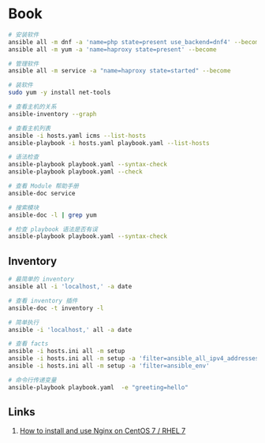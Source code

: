 # Book

```sh
# 安装软件
ansible all -m dnf -a 'name=php state=present use_backend=dnf4' --become
ansible all -m yum -a 'name=haproxy state=present' --become

# 管理软件
ansible all -m service -a "name=haproxy state=started" --become

# 装软件
sudo yum -y install net-tools

# 查看主机的关系
ansible-inventory --graph

# 查看主机列表
ansible -i hosts.yaml icms --list-hosts
ansible-playbook -i hosts.yaml playbook.yaml --list-hosts

# 语法检查
ansible-playbook playbook.yaml --syntax-check
ansible-playbook playbook.yaml --check

# 查看 Module 帮助手册
ansible-doc service

# 搜索模块
ansible-doc -l | grep yum

# 检查 playbook 语法是否有误
ansible-playbook playbook.yaml --syntax-check
```

## Inventory

```sh
# 最简单的 inventory
ansible all -i 'localhost,' -a date

# 查看 inventory 插件
ansible-doc -t inventory -l

# 简单执行
ansible -i 'localhost,' all -a date

# 查看 facts
ansible -i hosts.ini all -m setup
ansible -i hosts.ini all -m setup -a 'filter=ansible_all_ipv4_addresses'
ansible -i hosts.ini all -m setup -a 'filter=ansible_env'

# 命令行传递变量
ansible-playbook playbook.yaml  -e "greeting=hello"
```




## Links

1. [How to install and use Nginx on CentOS 7 / RHEL 7](https://www.cyberciti.biz/faq/how-to-install-and-use-nginx-on-centos-7-rhel-7/)

